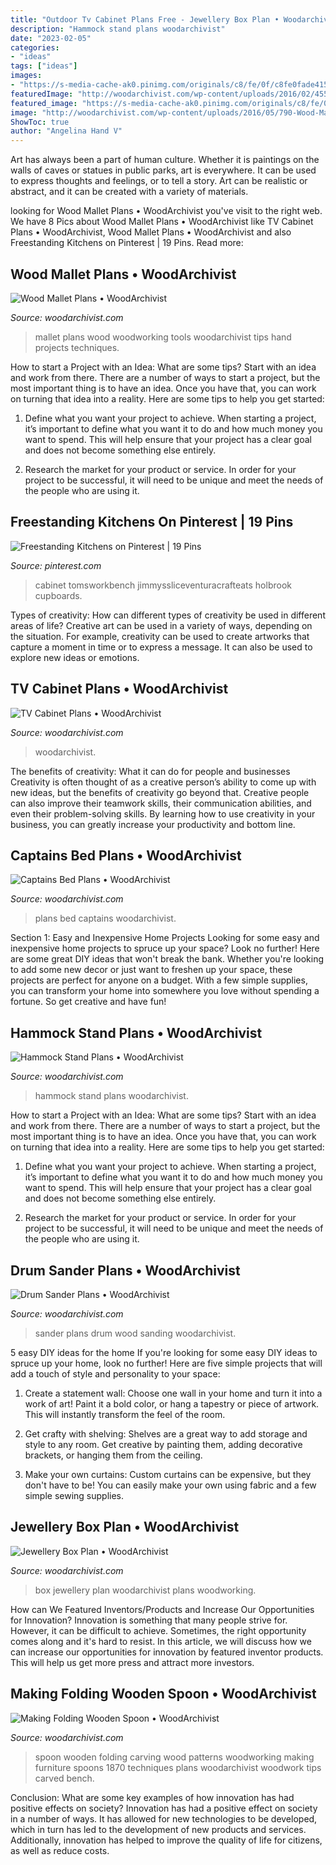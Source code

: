 ```yaml
---
title: "Outdoor Tv Cabinet Plans Free - Jewellery Box Plan • Woodarchivist"
description: "Hammock stand plans woodarchivist"
date: "2023-02-05"
categories:
- "ideas"
tags: ["ideas"]
images:
- "https://s-media-cache-ak0.pinimg.com/originals/c8/fe/0f/c8fe0fade41506c1bc75bf3596229bee.jpg"
featuredImage: "http://woodarchivist.com/wp-content/uploads/2016/02/455-drum-sander-plans-3.jpg"
featured_image: "https://s-media-cache-ak0.pinimg.com/originals/c8/fe/0f/c8fe0fade41506c1bc75bf3596229bee.jpg"
image: "http://woodarchivist.com/wp-content/uploads/2016/05/790-Wood-Mallet-Plans-6-p5784fd.jpg"
ShowToc: true
author: "Angelina Hand V"
---
```



Art has always been a part of human culture. Whether it is paintings on the walls of caves or statues in public parks, art is everywhere. It can be used to express thoughts and feelings, or to tell a story. Art can be realistic or abstract, and it can be created with a variety of materials.

	

		
looking for Wood Mallet Plans • WoodArchivist you've visit to the right web. We have 8 Pics about Wood Mallet Plans • WoodArchivist like TV Cabinet Plans • WoodArchivist, Wood Mallet Plans • WoodArchivist and also Freestanding Kitchens on Pinterest | 19 Pins. Read more:
		
    
## Wood Mallet Plans • WoodArchivist

<img loading=lazy src="http://woodarchivist.com/wp-content/uploads/2016/05/790-Wood-Mallet-Plans-6-p5784fd.jpg" onerror="this.onerror=null;this.src='https://tse4.mm.bing.net/th?id=OIP.E4rBwTrO1vjYnJ496MUcNwHaKa&amp;pid=15.1';" alt="Wood Mallet Plans • WoodArchivist">

_Source: woodarchivist.com_

>mallet plans wood woodworking tools woodarchivist tips hand projects techniques. 

	

How to start a Project with an Idea: What are some tips?
Start with an idea and work from there. There are a number of ways to start a project, but the most important thing is to have an idea. Once you have that, you can work on turning that idea into a reality. Here are some tips to help you get started:
1. Define what you want your project to achieve. When starting a project, it’s important to define what you want it to do and how much money you want to spend. This will help ensure that your project has a clear goal and does not become something else entirely.

2. Research the market for your product or service. In order for your project to be successful, it will need to be unique and meet the needs of the people who are using it.

    
## Freestanding Kitchens On Pinterest | 19 Pins

<img loading=lazy src="https://s-media-cache-ak0.pinimg.com/originals/c8/fe/0f/c8fe0fade41506c1bc75bf3596229bee.jpg" onerror="this.onerror=null;this.src='https://tse4.mm.bing.net/th?id=OIP.WaV-gaModr9K2y-OJ8c-4AHaJ4&amp;pid=15.1';" alt="Freestanding Kitchens on Pinterest | 19 Pins">

_Source: pinterest.com_

>cabinet tomsworkbench jimmyssliceventuracrafteats holbrook cupboards. 

	

Types of creativity: How can different types of creativity be used in different areas of life?
Creative art can be used in a variety of ways, depending on the situation. For example, creativity can be used to create artworks that capture a moment in time or to express a message. It can also be used to explore new ideas or emotions.

    
## TV Cabinet Plans • WoodArchivist

<img loading=lazy src="http://woodarchivist.com/wp-content/uploads/2016/10/1822-TV-Cabinet-Plans-2-340x462.jpg" onerror="this.onerror=null;this.src='https://tse2.mm.bing.net/th?id=OIP.2ktjiLYhuot1Ubqi82PhGQAAAA&amp;pid=15.1';" alt="TV Cabinet Plans • WoodArchivist">

_Source: woodarchivist.com_

>woodarchivist. 

	

The benefits of creativity: What it can do for people and businesses
Creativity is often thought of as a creative person’s ability to come up with new ideas, but the benefits of creativity go beyond that. Creative people can also improve their teamwork skills, their communication abilities, and even their problem-solving skills. By learning how to use creativity in your business, you can greatly increase your productivity and bottom line.

    
## Captains Bed Plans • WoodArchivist

<img loading=lazy src="http://woodarchivist.com/wp-content/uploads/2017/03/3211-Captains-Bed-Plans-4.jpg" onerror="this.onerror=null;this.src='https://tse4.mm.bing.net/th?id=OIP.5ZfzrBsxBbreFR-H80cvswHaJq&amp;pid=15.1';" alt="Captains Bed Plans • WoodArchivist">

_Source: woodarchivist.com_

>plans bed captains woodarchivist. 

	

Section 1: Easy and Inexpensive Home Projects
Looking for some easy and inexpensive home projects to spruce up your space? Look no further! Here are some great DIY ideas that won't break the bank.
Whether you're looking to add some new decor or just want to freshen up your space, these projects are perfect for anyone on a budget. With a few simple supplies, you can transform your home into somewhere you love without spending a fortune. So get creative and have fun!

    
## Hammock Stand Plans • WoodArchivist

<img loading=lazy src="http://woodarchivist.com/wp-content/uploads/2017/04/3300-Hammock-Stand-Plans-2.jpg" onerror="this.onerror=null;this.src='https://tse2.mm.bing.net/th?id=OIP.AnwoQxF2UhaE7ur55AhB7wHaKE&amp;pid=15.1';" alt="Hammock Stand Plans • WoodArchivist">

_Source: woodarchivist.com_

>hammock stand plans woodarchivist. 

	

How to start a Project with an Idea: What are some tips?
Start with an idea and work from there. There are a number of ways to start a project, but the most important thing is to have an idea. Once you have that, you can work on turning that idea into a reality. Here are some tips to help you get started:
1. Define what you want your project to achieve. When starting a project, it’s important to define what you want it to do and how much money you want to spend. This will help ensure that your project has a clear goal and does not become something else entirely.

2. Research the market for your product or service. In order for your project to be successful, it will need to be unique and meet the needs of the people who are using it.

    
## Drum Sander Plans • WoodArchivist

<img loading=lazy src="http://woodarchivist.com/wp-content/uploads/2016/02/455-drum-sander-plans-3.jpg" onerror="this.onerror=null;this.src='https://tse2.mm.bing.net/th?id=OIP.Nuzc7cz_xGODXoHgCQp3XgHaKD&amp;pid=15.1';" alt="Drum Sander Plans • WoodArchivist">

_Source: woodarchivist.com_

>sander plans drum wood sanding woodarchivist. 

	

5 easy DIY ideas for the home
If you're looking for some easy DIY ideas to spruce up your home, look no further! Here are five simple projects that will add a touch of style and personality to your space:
1. Create a statement wall: Choose one wall in your home and turn it into a work of art! Paint it a bold color, or hang a tapestry or piece of artwork. This will instantly transform the feel of the room.

2. Get crafty with shelving: Shelves are a great way to add storage and style to any room. Get creative by painting them, adding decorative brackets, or hanging them from the ceiling.

3. Make your own curtains: Custom curtains can be expensive, but they don't have to be! You can easily make your own using fabric and a few simple sewing supplies.


    
## Jewellery Box Plan • WoodArchivist

<img loading=lazy src="http://woodarchivist.com/wp-content/uploads/2016/08/1346-Jewellery-Box-Plan-3.jpg" onerror="this.onerror=null;this.src='https://tse2.mm.bing.net/th?id=OIP.U7F9aDVANOX6-C5-5BXArQHaKl&amp;pid=15.1';" alt="Jewellery Box Plan • WoodArchivist">

_Source: woodarchivist.com_

>box jewellery plan woodarchivist plans woodworking. 

	

How can We Featured Inventors/Products and Increase Our Opportunities for Innovation?
Innovation is something that many people strive for. However, it can be difficult to achieve. Sometimes, the right opportunity comes along and it's hard to resist. In this article, we will discuss how we can increase our opportunities for innovation by featured inventor products. This will help us get more press and attract more investors.

    
## Making Folding Wooden Spoon • WoodArchivist

<img loading=lazy src="http://woodarchivist.com/wp-content/uploads/2016/10/1870-Making-Folding-Wooden-Spoon-1.jpg" onerror="this.onerror=null;this.src='https://tse1.mm.bing.net/th?id=OIP.O3qoLSLuvGbDXt5Xvl8LZgHaOD&amp;pid=15.1';" alt="Making Folding Wooden Spoon • WoodArchivist">

_Source: woodarchivist.com_

>spoon wooden folding carving wood patterns woodworking making furniture spoons 1870 techniques plans woodarchivist woodwork tips carved bench. 

	

Conclusion: What are some key examples of how innovation has had positive effects on society?
Innovation has had a positive effect on society in a number of ways. It has allowed for new technologies to be developed, which in turn has led to the development of new products and services. Additionally, innovation has helped to improve the quality of life for citizens, as well as reduce costs.

